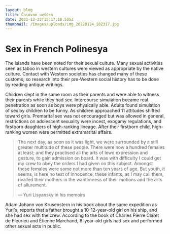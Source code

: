 ```yaml
---
layout: blog
title: Časovno uvščen
date: 2021-12-22T15:17:18.505Z
thumbnail: /images/uploads/img_20220124_182317.jpg
---
```

# Sex in French Polinesya

The Islands have been noted for their sexual culture. Many sexual activities seen as taboo in western cultures were viewed as appropriate by the native culture. Contact with Western societies has changed many of these customs, so research into their pre-Western social history has to be done by reading antique writings.

Children slept in the same room as their parents and were able to witness their parents while they had sex. Intercourse simulation became real penetration as soon as boys were physically able. Adults found simulation of sex by children to be funny. As children approached 11 attitudes shifted toward girls. Premarital sex was not encouraged but was allowed in general, restrictions on adolescent sexuality were incest, exogamy regulations, and firstborn daughters of high-ranking lineage. After their firstborn child, high-ranking women were permitted extramarital affairs.

> The next day, as soon as it was light, we were surrounded by a still greater multitude of these people. There were now a hundred females at least; and they practised all the arts of lewd expression and gesture, to gain admission on board. It was with difficulty I could get my crew to obey the orders I had given on this subject. Amongst these females were some not more than ten years of age. But youth, it seems, is here no test of innocence; these infants, as I may call them, rivalled their mothers in the wantonness of their motions and the arts of allurement.
>
> — Yuri Lisyansky in his memoirs

Adam Johann von Krusenstern in his book about the same expedition as Yuri's, reports that a father brought a 10-12-year-old girl on his ship, and she had sex with the crew. According to the book of Charles Pierre Claret de Fleurieu and Étienne Marchand, 8-year-old girls had sex and performed other sexual acts in public.
